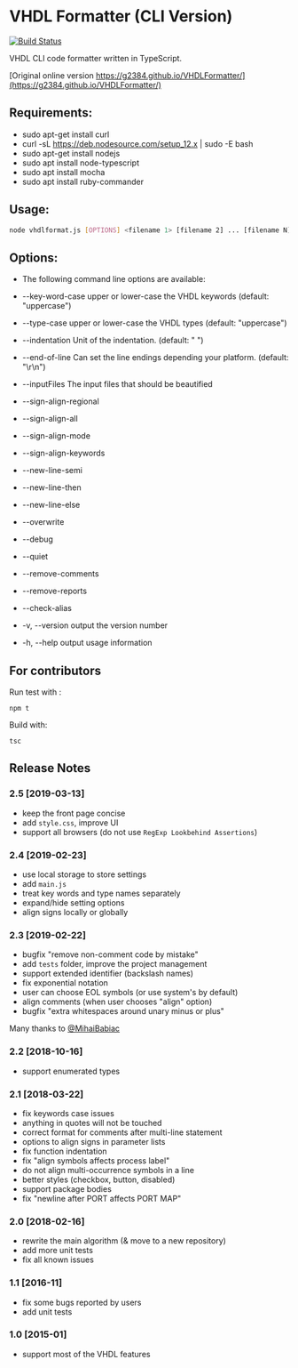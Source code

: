 # VHDL Formatter (CLI Version)

[![Build Status](https://travis-ci.org/raczben/VHDLFormatter.svg?branch=master)](https://travis-ci.org/raczben/VHDLFormatter)

VHDL CLI code formatter written in TypeScript.

[Original online version https://g2384.github.io/VHDLFormatter/](https://g2384.github.io/VHDLFormatter/)
## Requirements:

 - sudo apt-get install curl
 - curl -sL https://deb.nodesource.com/setup_12.x | sudo -E bash
 - sudo apt-get install nodejs
 - sudo apt install node-typescript
 - sudo apt install mocha
 - sudo apt install ruby-commander

## Usage:

```bash
node vhdlformat.js [OPTIONS] <filename 1> [filename 2] ... [filename N]
```

## Options:

- The following command line options are available:

-  --key-word-case <casestr>  upper or lower-case the VHDL keywords (default: "uppercase")
-  --type-case <casestr>      upper or lower-case the VHDL types (default: "uppercase")
-  --indentation <blankstr>   Unit of the indentation. (default: "    ")
-  --end-of-line <eol>        Can set the line endings depending your platform. (default: "\r\n")
-  --inputFiles <path>        The input files that should be beautified
-  --sign-align-regional <bool> 
-  --sign-align-all <bool>
-  --sign-align-mode <casestr>
-  --sign-align-keywords
-  --new-line-semi <casestr>
-  --new-line-then <casestr>
-  --new-line-else <casestr>
-  --overwrite
-  --debug
-  --quiet
-  --remove-comments
-  --remove-reports
-  --check-alias
-  -v, --version              output the version number
-  -h, --help                 output usage information
  
## For contributors

Run test with :

`npm t`  

Build with:

`tsc`

## Release Notes

### 2.5 [2019-03-13]

- keep the front page concise
- add `style.css`, improve UI
- support all browsers (do not use `RegExp Lookbehind Assertions`)

### 2.4 [2019-02-23]

- use local storage to store settings
- add `main.js`
- treat key words and type names separately
- expand/hide setting options
- align signs locally or globally

### 2.3 [2019-02-22]

- bugfix "remove non-comment code by mistake"
- add `tests` folder, improve the project management
- support extended identifier (backslash names)
- fix exponential notation
- user can choose EOL symbols (or use system's by default)
- align comments (when user chooses "align" option)
- bugfix "extra whitespaces around unary minus or plus"

Many thanks to [@MihaiBabiac](https://github.com/MihaiBabiac)

### 2.2 [2018-10-16]

- support enumerated types

### 2.1 [2018-03-22]

- fix keywords case issues
- anything in quotes will not be touched
- correct format for comments after multi-line statement
- options to align signs in parameter lists
- fix function indentation
- fix "align symbols affects process label"
- do not align multi-occurrence symbols in a line
- better styles (checkbox, button, disabled)
- support package bodies
- fix "newline after PORT affects PORT MAP"

### 2.0 [2018-02-16]

- rewrite the main algorithm (& move to a new repository)
- add more unit tests
- fix all known issues

### 1.1 [2016-11]

- fix some bugs reported by users
- add unit tests

### 1.0 [2015-01]

- support most of the VHDL features
